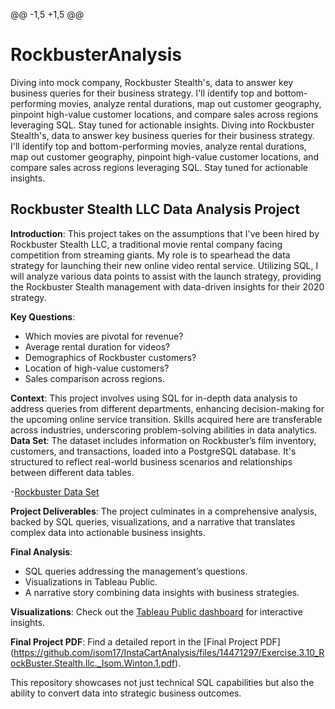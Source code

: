 @@ -1,5 +1,5 @@
# RockbusterAnalysis
Diving into mock company, Rockbuster Stealth's, data to answer key business queries for their business strategy. I'll identify top and bottom-performing movies, analyze rental durations, map out customer geography, pinpoint high-value customer locations, and compare sales across regions leveraging SQL. Stay tuned for actionable insights.
Diving into Rockbuster Stealth's, data to answer key business queries for their business strategy. I'll identify top and bottom-performing movies, analyze rental durations, map out customer geography, pinpoint high-value customer locations, and compare sales across regions leveraging SQL. Stay tuned for actionable insights.
## Rockbuster Stealth LLC Data Analysis Project

**Introduction**: This project takes on the assumptions that I've been hired by Rockbuster Stealth LLC, a traditional movie rental company facing competition from streaming giants. My role is to spearhead the data strategy for launching their new online video rental service. Utilizing SQL, I will analyze various data points to assist with the launch strategy, providing the Rockbuster Stealth management with data-driven insights for their 2020 strategy.

**Key Questions**:
- Which movies are pivotal for revenue?
- Average rental duration for videos?
- Demographics of Rockbuster customers?
- Location of high-value customers?
- Sales comparison across regions.
  
**Context**: This project involves using SQL for in-depth data analysis to address queries from different departments, enhancing decision-making for the upcoming online service transition. Skills acquired here are transferable across industries, underscoring problem-solving abilities in data analytics.
**Data Set**: The dataset includes information on Rockbuster’s film inventory, customers, and transactions, loaded into a PostgreSQL database. It's structured to reflect real-world business scenarios and relationships between different data tables.

-[Rockbuster Data Set](https://github.com/isom17/InstaCartAnalysis/files/14471305/Rockbuster.Excel.Data.xls)

**Project Deliverables**: The project culminates in a comprehensive analysis, backed by SQL queries, visualizations, and a narrative that translates complex data into actionable business insights.

**Final Analysis**:
- SQL queries addressing the management’s questions.
- Visualizations in Tableau Public.
- A narrative story combining data insights with business strategies.

  
**Visualizations**: Check out the [Tableau Public dashboard](https://public.tableau.com/app/profile/isom.winton/vizzes) for interactive insights.
  
**Final Project PDF**: Find a detailed report in the [Final Project PDF]
(https://github.com/isom17/InstaCartAnalysis/files/14471297/Exercise.3.10_RockBuster.Stealth.llc._Isom.Winton.1.pdf).


This repository showcases not just technical SQL capabilities but also the ability to convert data into strategic business outcomes.
